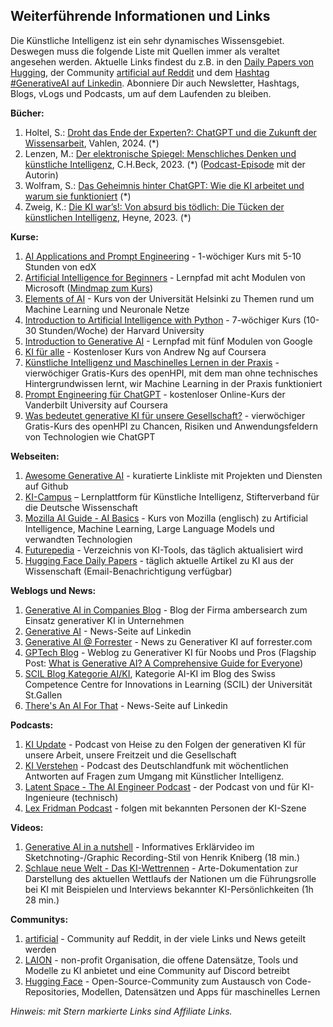 ## Weiterführende Informationen und Links

Die Künstliche Intelligenz ist ein sehr dynamisches Wissensgebiet. Deswegen muss die folgende Liste mit Quellen immer als veraltet angesehen werden. Aktuelle Links findest du z.B. in den [Daily Papers von Hugging](https://huggingface.co/papers), der Community [artificial auf Reddit](https://www.reddit.com/r/artificial/) und dem [Hashtag #GenerativeAI auf Linkedin](https://www.linkedin.com/feed/hashtag/?keywords=generativeai). Abonniere Dir auch Newsletter, Hashtags, Blogs, vLogs und Podcasts, um auf dem Laufenden zu bleiben.

**Bücher:**

1. Holtel, S.: [Droht das Ende der Experten?: ChatGPT und die Zukunft der Wissensarbeit](https://amzn.to/3Tv3Qlm), Vahlen, 2024. (*)
1. Lenzen, M.: [Der elektronische Spiegel: Menschliches Denken und künstliche Intelligenz](https://amzn.to/474vhXX), C.H.Beck, 2023. (*) ([Podcast-Episode](https://www1.wdr.de/mediathek/audio/wdr5/wdr5-das-philosophische-radio/audio-manuela-lenzen-kuenstliche-intelligenz-100.html) mit der Autorin)
1. Wolfram, S.: [Das Geheimnis hinter ChatGPT: Wie die KI arbeitet und warum sie funktioniert](https://amzn.to/4ao2HUG) (*)
1. Zweig, K.: [Die KI war’s!: Von absurd bis tödlich: Die Tücken der künstlichen Intelligenz](https://amzn.to/4avI5sI), Heyne, 2023. (*)

**Kurse:**

1. [AI Applications and Prompt Engineering](https://www.edx.org/learn/computer-programming/edx-ai-applications-and-prompt-engineering) - 1-wöchiger Kurs mit 5-10 Stunden von edX
1. [Artificial Intelligence for Beginners](https://microsoft.github.io/AI-For-Beginners/) - Lernpfad mit acht Modulen von Microsoft ([Mindmap zum Kurs](https://microsoft.github.io/AI-For-Beginners/))
1. [Elements of AI](https://course.elementsofai.com/de/) - Kurs von der Universität Helsinki zu Themen rund um Machine Learning und Neuronale Netze 
1. [Introduction to Artificial Intelligence with Python](https://www.edx.org/learn/artificial-intelligence/harvard-university-cs50-s-introduction-to-artificial-intelligence-with-python) - 7-wöchiger Kurs (10-30 Stunden/Woche) der Harvard University
1. [Introduction to Generative AI](https://www.cloudskillsboost.google/paths/118) - Lernpfad mit fünf Modulen von Google
1. [KI für alle](https://www.coursera.org/learn/ai-for-everyone-de) - Kostenloser Kurs von Andrew Ng auf Coursera
1. [Künstliche Intelligenz und Maschinelles Lernen in der Praxis](https://open.hpi.de/courses/kipraxis2021) - vierwöchiger Gratis-Kurs des openHPI, mit dem man ohne technisches Hintergrundwissen lernt, wir Machine Learning in der Praxis funktioniert
1. [Prompt Engineering für ChatGPT](https://www.coursera.org/learn/prompt-engineering) - kostenloser Online-Kurs der Vanderbilt University auf Coursera
1. [Was bedeutet generative KI für unsere Gesellschaft?](https://open.hpi.de/courses/kizukunft2023) - vierwöchiger Gratis-Kurs des openHPI zu Chancen, Risiken und Anwendungsfeldern von Technologien wie ChatGPT

**Webseiten:**

1. [Awesome Generative AI](https://github.com/steven2358/awesome-generative-ai) - kuratierte Linkliste mit Projekten und Diensten auf Github
1. [KI-Campus](https://www.ki-campus.org) – Lernplattform für Künstliche Intelligenz, Stifterverband für die Deutsche Wissenschaft
1. [Mozilla AI Guide - AI Basics](https://ai-guide.future.mozilla.org/content/ai-basics/) - Kurs von Mozilla (englisch) zu Artificial Intelligence, Machine Learning, Large Language Models und verwandten Technologien 
1. [Futurepedia](https://www.futurepedia.io/) - Verzeichnis von KI-Tools, das täglich aktualisiert wird
1. [Hugging Face Daily Papers](https://huggingface.co/papers) - täglich aktuelle Artikel zu KI aus der Wissenschaft (Email-Benachrichtigung verfügbar)

**Weblogs und News:**

1. [Generative AI in Companies Blog](https://ambersearch.de/blog/) - Blog der Firma ambersearch zum Einsatz generativer KI in Unternehmen
1. [Generative AI](https://www.linkedin.com/company/genai-works/) - News-Seite auf Linkedin
1. [Generative AI @ Forrester](https://www.forrester.com/blogs/category/generative-ai/) - News zu Generativer KI auf forrester.com
1. [GPTech Blog](https://www.gptechblog.com/) - Weblog zu Generativer KI für Noobs und Pros (Flagship Post: [What is Generative AI? A Comprehensive Guide for Everyone](https://www.gptechblog.com/what-is-generative-ai-comprehensive-guide-beginners/))
1. [SCIL Blog Kategorie AI/KI](https://www.scil.ch/tag/ai-ki/), Kategorie AI-KI im Blog des Swiss Competence Centre for Innovations in Learning (SCIL) der Universität St.Gallen
1. [There's An AI For That](https://www.linkedin.com/company/theresanaiforthat/) - News-Seite auf Linkedin

**Podcasts:**

1. [KI Update](https://kiupdate.podigee.io/) - Podcast von Heise zu den Folgen der generativen KI für unsere Arbeit, unsere Freitzeit und die Gesellschaft
1. [KI Verstehen](https://www.deutschlandfunk.de/ki-verstehen-102.html) - Podcast des Deutschlandfunk mit wöchentlichen Antworten auf Fragen zum Umgang mit Künstlicher Intelligenz.
1. [Latent Space - The AI Engineer Podcast](https://www.latent.space/podcast) - der Podcast von und für KI-Ingenieure (technisch)
1. [Lex Fridman Podcast](https://lexfridman.com/podcast/) - folgen mit bekannten Personen der KI-Szene

**Videos:**

1. [Generative AI in a nutshell](https://www.youtube.com/watch?v=2IK3DFHRFfw) - Informatives Erklärvideo im Sketchnoting-/Graphic Recording-Stil von Henrik Kniberg (18 min.)
1. [Schlaue neue Welt - Das KI-Wettrennen](https://www.arte.tv/de/videos/115067-000-A/schlaue-neue-welt-das-ki-wettrennen/) - Arte-Dokumentation zur Darstellung des aktuellen Wettlaufs der Nationen um die Führungsrolle bei KI mit Beispielen und Interviews bekannter KI-Persönlichkeiten (1h 28 min.)

**Communitys:**

1. [artificial](https://www.reddit.com/r/artificial/) - Community auf Reddit, in der viele Links und News geteilt werden
1. [LAION](https://laion.ai) - non-profit Organisation, die offene Datensätze, Tools und Modelle zu KI anbietet und eine Community auf Discord betreibt
1. [Hugging Face](https://huggingface.co/) - Open-Source-Community zum Austausch von Code-Repositories, Modellen, Datensätzen und Apps für maschinelles Lernen

*Hinweis: mit Stern markierte Links sind Affiliate Links.* 
